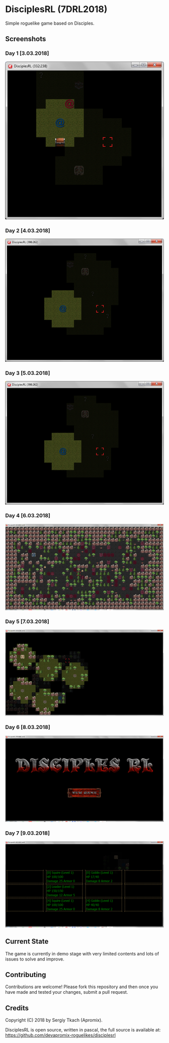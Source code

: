 # DisciplesRL (7DRL2018)
Simple roguelike game based on Disciples.

## Screenshots
### Day 1 [3.03.2018]

![screenshot](https://github.com/devapromix-roguelikes/disciplesrl/blob/master/screenshots/screenshot_day_1.png)


### Day 2 [4.03.2018]

![screenshot](https://github.com/devapromix-roguelikes/disciplesrl/blob/master/screenshots/screenshot_day_2.png)


### Day 3 [5.03.2018]

![screenshot](https://github.com/devapromix-roguelikes/disciplesrl/blob/master/screenshots/screenshot_day_3.png)


### Day 4 [6.03.2018]

![screenshot](https://github.com/devapromix-roguelikes/disciplesrl/blob/master/screenshots/screenshot_day_4.png)

### Day 5 [7.03.2018]

![screenshot](https://github.com/devapromix-roguelikes/disciplesrl/blob/master/screenshots/screenshot_day_5.png)

### Day 6 [8.03.2018]

![screenshot](https://github.com/devapromix-roguelikes/disciplesrl/blob/master/screenshots/screenshot_day_6.png)

### Day 7 [9.03.2018]

![screenshot](https://github.com/devapromix-roguelikes/disciplesrl/blob/master/screenshots/screenshot_day_7.png)

## Current State
The game is currently in demo stage with very limited contents and lots of issues to solve and improve.

## Contributing
Contributions are welcome! Please fork this repository and then once you have made and tested your changes, submit a pull request.

## Credits
Copyright (C) 2018 by Sergiy Tkach (Apromix).

DisciplesRL is open source, written in pascal, the full source is available at:
https://github.com/devapromix-roguelikes/disciplesrl
